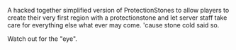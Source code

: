 A hacked together simplified version of ProtectionStones to allow players to create their very first region with a protectionstone and let server staff take care for everything else what ever may come. 'cause stone cold said so.


Watch out for the "eye".
